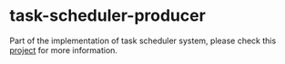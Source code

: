 # task-scheduler-producer
Part of the implementation of task scheduler system, please check this [project](https://github.com/kan01234/task-scheduler) for more information.
